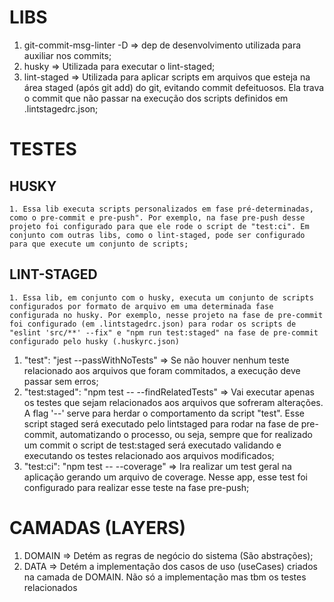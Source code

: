 # LIBS
  1. git-commit-msg-linter -D => dep de desenvolvimento utilizada para auxiliar nos commits;
  2. husky => Utilizada para executar o lint-staged;
  3. lint-staged => Utilizada para aplicar scripts em arquivos que esteja na área staged (após git add) do git, evitando commit defeituosos. Ela trava o commit que não passar na execução dos scripts definidos em .lintstagedrc.json;

# TESTES
  ## HUSKY
    1. Essa lib executa scripts personalizados em fase pré-determinadas, como o pre-commit e pre-push". Por exemplo, na fase pre-push desse projeto foi configurado para que ele rode o script de "test:ci". Em conjunto com outras libs, como o lint-staged, pode ser configurado para que execute um conjunto de scripts;
   ## LINT-STAGED
    1. Essa lib, em conjunto com o husky, executa um conjunto de scripts configurados por formato de arquivo em uma determinada fase configurada no husky. Por exemplo, nesse projeto na fase de pre-commit foi configurado (em .lintstagedrc.json) para rodar os scripts de "eslint 'src/**' --fix" e "npm run test:staged" na fase de pre-commit configurado pelo husky (.huskyrc.json)

  1. "test": "jest --passWithNoTests" => Se não houver nenhum teste relacionado aos arquivos que foram commitados, a execução deve passar sem erros;
  2. "test:staged": "npm test -- --findRelatedTests" => Vai executar apenas os testes que sejam relacionados aos arquivos que sofreram alterações. A flag '--' serve para herdar o comportamento da script "test". Esse script staged será executado pelo lintstaged para rodar na fase de pre-commit, automatizando o processo, ou seja, sempre que for realizado um commit o script de test:staged será executado validando e executando os testes relacionado aos arquivos modificados;
  3. "test:ci": "npm test -- --coverage" => Ira realizar um test geral na aplicação gerando um arquivo de coverage. Nesse app, esse test foi configurado para realizar esse teste na fase pre-push;

# CAMADAS (LAYERS)
  1. DOMAIN => Detém as regras de negócio do sistema (São abstrações);
  2. DATA => Detém a implementação dos casos de uso (useCases) criados na camada de DOMAIN. Não só a implementação mas tbm os testes relacionados